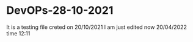 # DevOPs-28-10-2021

It is a testing file creted on 20/10/2021
I am just edited now 20/04/2022 time 12:11

